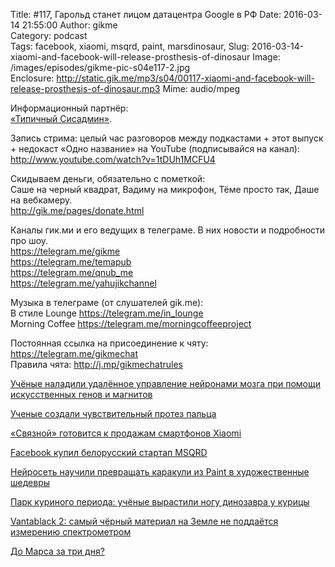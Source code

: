 Title: #117, Гарольд станет лицом датацентра Google в РФ
Date: 2016-03-14 21:55:00
Author: gikme  
Category: podcast  
Tags: facebook, xiaomi, msqrd, paint, marsdinosaur,
Slug: 2016-03-14-xiaomi-and-facebook-will-release-prosthesis-of-dinosaur
Image: /images/episodes/gikme-pic-s04e117-2.jpg  
Enclosure: http://static.gik.me/mp3/s04/00117-xiaomi-and-facebook-will-release-prosthesis-of-dinosaur.mp3
Mime: audio/mpeg


Информационный партнёр:  
[«Типичный Сисадмин»](https://vk.com/sysodmins).

Запись стрима: целый час разговоров между подкастами + этот выпуск + недокаст «Одно название» на YouTube (подписывайся на канал):  
<http://www.youtube.com/watch?v=1tDUh1MCFU4>

Скидываем деньги, обязательно с пометкой:  
Саше на черный квадрат, Вадиму на микрофон, Тёме просто так, Даше на вебкамеру.  
<http://gik.me/pages/donate.html>

Каналы гик.ми и его ведущих в телеграме. В них новости и подробности про шоу.  
<https://telegram.me/gikme>  
<https://telegram.me/temapub>  
<https://telegram.me/qnub_me>  
<https://telegram.me/yahujikchannel>

Музыка в телеграме (от слушателей gik.me):  
В стиле Lounge <https://telegram.me/in_lounge>  
Morning Coffee <https://telegram.me/morningcoffeeproject>

Постоянная ссылка на присоединение к чяту: <https://telegram.me/gikmechat>  
Правила чята: <http://j.mp/gikmechatrules>

[Учёные наладили удалённое управление нейронами мозга при помощи искусственных генов и магнитов](https://geektimes.ru/post/272270/)

[Ученые создали чувствительный протез пальца](https://nplus1.ru/news/2016/03/09/bionicfinger)

[«Связной» готовится к продажам смартфонов Xiaomi](http://www.3dnews.ru/929440/)

[Facebook купил белорусский стартап MSQRD](https://meduza.io/news/2016/03/09/facebook-kupil-belorusskiy-startap-msqrd)

[Нейросеть научили превращать каракули из Paint в художественные шедевры](https://tjournal.ru/24501-neiroset-nauchili-prevrashat-karakuli-iz-paint-v-hudozhestvennie-shedevri)

[Парк куриного периода: учёные вырастили ногу динозавра у курицы](https://geektimes.ru/post/272444/)

[Vantablack 2: самый чёрный материал на Земле не поддаётся измерению спектрометром](https://geektimes.ru/post/272218/)

[До Марса за три дня?](https://m.geektimes.ru/post/272342/)
